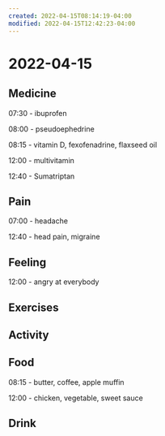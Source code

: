 ```yaml
---
created: 2022-04-15T08:14:19-04:00
modified: 2022-04-15T12:42:23-04:00
---
```


# 2022-04-15

## Medicine

07:30 - ibuprofen

08:00 - pseudoephedrine

08:15 - vitamin D, fexofenadrine, flaxseed oil

12:00 - multivitamin

12:40 - Sumatriptan

## Pain

07:00 - headache

12:40 - head pain, migraine


## Feeling

12:00 - angry at everybody


## Exercises


## Activity


## Food

08:15 - butter, coffee, apple muffin

12:00 - chicken, vegetable, sweet sauce


## Drink
